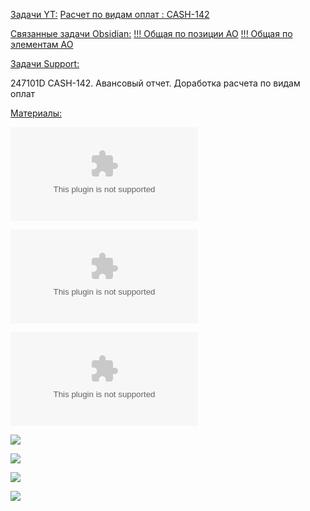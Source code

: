 
<u>Задачи YT:</u>
[Расчет по видам оплат : CASH-142](https://yt.surgutneftegas.ru:4443/issue/CASH-142)

<u>Связанные задачи Obsidian:</u>
[!!! Общая по позиции АО](!!!%20Общая%20по%20позиции%20АО.md)
[!!! Общая по элементам АО](!!!%20Общая%20по%20элементам%20АО.md)

<u>Задачи Support:</u>
<p>247101D CASH-142. Авансовый отчет. Доработка расчета по видам оплат</p>

<u>Материалы:</u>

![](Макет%20ПФ%20для%20отчета%20по%20во.xlsx)

![](Макет%20отчета%20по%20ВО.xlsx)

![](Реализация%20расчета%20и%20хранения%20НДФЛ%20v1.docx)

![](Pasted%20image%2020250909083251.png)

![](Pasted%20image%2020250909114939.png)

![](Pasted%20image%2020251007142513.png)

![](Pasted%20image%2020251007143236.png)